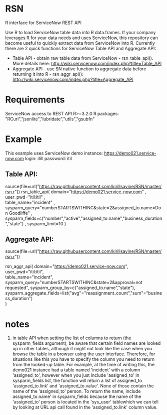 # RSN
R interface for ServiceNow REST API

Use R to load ServiceNow table data into R data.frames.
If your company leverages R for your data needs and uses ServiceNow, this repository can become useful to quickly extract data from ServiceNow into R.
Currently there are 2 quick functions for ServiceNow Table API and Aggregate API:
 - Table API - obtain raw table data from ServiceNow - rsn_table_api(). More details here: http://wiki.servicenow.com/index.php?title=Table_API 
 - Aggregate API - use SN native function to aggregate data before returning it into R - rsn_aggr_api():  http://wiki.servicenow.com/index.php?title=Aggregate_API


# Requirements
ServiceNow access to REST API
R>=3.2.0
R packages: "RCurl","jsonlite","lubridate","utils","gsubfn"

# Example

This example uses ServiceNow demo instance:
https://demo021.service-now.com
login: itill
password: itil

## Table API:
source(file=url("https://raw.githubusercontent.com/kirillsavine/RSN/master/rsn.r"))
rsn_table_api(
	domain="https://demo021.service-now.com"													,	
	user_pwd="itil:itil"												,				
	table_name="incident"										,					
	sysparm_query="numberSTARTSWITHINC&state=2&assigned_to.name=Don Goodliffe"									,	
	sysparm_fields=c("number","active","assigned_to.name","business_duration","state")					,
	sysparm_limit=10
)
		
## Aggregate API:
source(file=url("https://raw.githubusercontent.com/kirillsavine/RSN/master/rsn.r"))

rsn_aggr_api(
	domain="https://demo021.service-now.com",	
	user_pwd="itil:itil",				
	table_name="incident",					
	sysparm_query="numberSTARTSWITHINC&state=2&approval=not requested",	
    sysparm_group_by=c("assigned_to.name","state"),
	sysparm_aggregate_fields=list("avg"="reassignment_count","sum"="business_duration")			
)		
		
		

# notes
1.	in table API when setting the list of columns to return (the sysparm_fields argument), be aware that certain field names are looked up in other tables, although it might not look like the case when you browse the  table in a browser using the user interface. Therefore, for situations like this you have to specify the column you need to return from the looked-up table. For example, at the time of writing this, the demo021 instance had a table named 'incident' with a column 'assigned_to', however when you just include 'assigned_to' in sysparm_fields list, the function will return a list of assigned_to 'assigned_to.link' and 'assigned_to.value'. None of those contain the name of the 'assigned_to' person. To return the name, include assigned_to.name' in sysparm_fields because the name of the 'assigned_to' person is located in the 'sys_user' tablewhich we can tell by looking at URL api call found in the 'assigned_to.link' column value.



